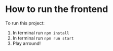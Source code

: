 # How to run the frontend

To run this project:

1. In terminal run `npm install`
2. In terminal run `npm run start`
3. Play arround!